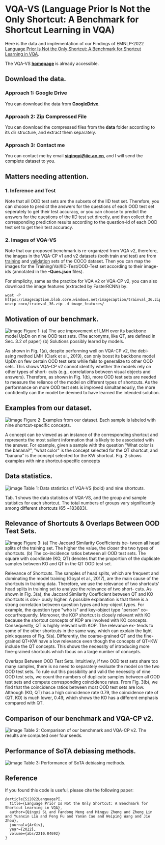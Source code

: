 # VQA-VS (Language Prior Is Not the Only Shortcut: A Benchmark for Shortcut Learning in VQA)

Here is the data and implementation of our Findings of EMNLP-2022 [Language Prior Is Not the Only Shortcut: A Benchmark for Shortcut Learning in VQA](https://arxiv.org/abs/2210.04692).

The VQA-VS [**homepage**](https://phoebussi.github.io/VQA-VS-homepage/) is already accessible.

## Download the data.
### Approach 1: Google Drive
You can download the data from [**GoogleDrive**](https://drive.google.com/drive/folders/1i6xqke5X5GoQ8YGoNcs3rtMsDtgs4OLG?usp=sharing).

### Approach 2: Zip Compressed File
You can download the compressed files from the **data** folder according to its dir structure, and extract them separately.

### Approach 3: Contact me
You can contact me by email **siqingyi@iie.ac.cn**, and I will send the complete dataset to you.


## Matters needing attention.
### 1. Inference and Test
Note that all OOD test sets are the subsets of the IID test set. Therefore, you can choose to predict the answers for the questions of each OOD test set seperately to get their test accuracy, or you can choose to predict the answers for the questions of the IID test set directly, and then collect the corresponding prediction results according to the question-id of each OOD test set to get their test accuracy.

### 2. Images of VQA-VS
Note that our proposed benchmark is re-organized from VQA v2, therefore, the images in the VQA-CP v1 and v2 datasets (both train and test) are from [training](http://images.cocodataset.org/zips/train2014.zip) and [validation](http://images.cocodataset.org/zips/val2014.zip) sets of the COCO dataset. 
Then you can map the images for the Training/Val/IID-Test/OOD-Test set according to their image-ids (annotated in the **-Ques.json** files).

For simplicity, same as the practice for VQA v2 or VQA-CP v2, you can also download the image features (extracted by FasterRCNN) by:
```
wget -P https://imagecaption.blob.core.windows.net/imagecaption/trainval_36.zip
unzip coco/trainval_36.zip -d image_features/
```




## Motivation of our benchmark.
![image](https://github.com/PhoebusSi/VQA-VS/blob/main/figures/motivations.jpg)
Figure 1: (a) The acc improvement of LMH over its backbone model UpDn on nine OOD test sets. (The acronyms, like QT, are defined in Sec. 3.2 of paper) (b) Solutions possibly learnd by models.

As shown in Fig. 1(a), despite performing well on VQA-CP v2, the debi- asing method LMH (Clark et al., 2019), can only boost its backbone model UpDn on few certain OOD test sets while fails to generalize to other OOD sets. This shows VQA-CP v2 cannot identify whether the models rely on other types of short- cuts (e.g., correlations between visual objects and answers). Therefore, as shown in Fig. 1(b), more OOD test sets are needed to measure the reliance of the model on different types of shortcuts. As the performance on more OOD test sets is improved simultaneously, the more confidently can the model be deemed to have learned the intended solution.

## Examples from our dataset. 
![image](https://github.com/PhoebusSi/VQA-VS/blob/main/figures/examples.jpg)
Figure 2: Examples from our dataset. Each sample is labeled with nine shortcut-specific concepts.

A concept can be viewed as an instance of the corresponding shortcut and represents the most salient information that is likely to be associated with the answer. For example, given a sample with the question "What color is the banana?", "what color" is the concept selected for the QT shortcut, and "banana" is the concept selected for the KW shortcut. Fig. 2 shows examples with nine shortcut-specific concepts 

## Data statistics.
![image](https://github.com/PhoebusSi/VQA-VS/blob/main/figures/data-statistics.jpg)
Table 1: Data statistics of VQA-VS (bold) and nine shortcuts.

Tab. 1 shows the data statistics of VQA-VS, and the group and sample statistics for each shortcut. The total numbers of groups vary significantly among different shortcuts (65 ~183683).


## Relevance of Shortcuts & Overlaps Between OOD Test Sets.
![image](https://github.com/PhoebusSi/VQA-VS/blob/main/figures/relevance-overlaps.jpg)
Figure 3: (a) The Jaccard Similarity Coefficients be- tween all head splits of the training set. The higher the value, the closer the two types of shortcuts. (b) The co-incidence ratios between all OOD test sets. The square with coordinate (KO, QT) denotes that the proportion of the duplicate samples between KO and QT in the QT OOD test set.

Relevance of Shortcuts. The samples of head splits, which are frequent and dominating the model training (Goyal et al., 2017), are the main cause of the shortcuts in training data. Therefore, we use the relevance of two shortcuts’ head splits in training set to analyze the relevance of two short- cuts. As shown in Fig. 3(a), the Jaccard Simliarity Coefficient between QT and KO shortcuts is obvi- ously higher. A possible explanation is that there is a strong correlation between question types and key-object types. For example, the question type "who is" and key-object type "person" co-occurfrequently. Moreover, the KOP shortcut is closely relevant with KO because the shortcut concepts of KOP are involved with KO concepts. Consequently, QT is highly relevant with KOP. The relevance ex- tends to some of the other shortcuts in the same way, which can explain the light pink squares of Fig. 5(a). Differently, the coarse-grained QT and the fine-grained QT+KW have a low relevance even though the concepts of QT+KW include the QT concepts. This shows the necessity of introducing more fine-grained shortcuts which focus on a large number of concepts. 

Overlaps Between OOD Test Sets. Intuitively, if two OOD test sets share too many samples, there is no need to separately evaluate the model on the two OOD test sets. To rule out this possibility and valid the necessity of nine OOD test sets, we count the numbers of duplicate samples between all OOD test sets and compute corresponding coincidence rates. From Fig. 3(b), we find that the coincidence ratios between most OOD test sets are low. Although (KO, QT) has a high coincidence rate 0.79, the coincidence rate of (QT, KO) is much lower, 0.49, which shows the KO has a different emphasis compared with QT.

## Comparison of our benchmark and VQA-CP v2.
![image](https://github.com/PhoebusSi/VQA-VS/blob/main/figures/comparison.jpg)
Table 2: Comparison of our benchmark and VQA-CP v2. The results are computed over four seeds.


## Performance of SoTA debiasing methods.
![image](https://github.com/PhoebusSi/VQA-VS/blob/main/figures/sotas.jpg)
Table 3: Performance of SoTA debiasing methods.


## Reference
If you found this code is useful, please cite the following paper:
```
@article{Si2022LanguagePI,
  title={Language Prior Is Not the Only Shortcut: A Benchmark for Shortcut Learning in VQA},
  author={Qingyi Si and Fandong Meng and Mingyu Zheng and Zheng Lin and Yuanxin Liu and Peng Fu and Yanan Cao and Weiping Wang and Jie Zhou},
  journal={ArXiv},
  year={2022},
  volume={abs/2210.04692}
}
```
